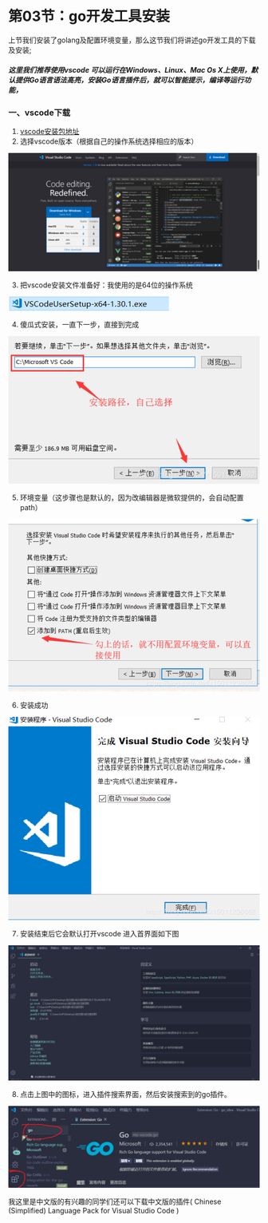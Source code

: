 # 第03节：go开发工具安装

上节我们安装了golang及配置环境变量，那么这节我们将讲述go开发工具的下载及安装;

##### 这里我们推荐使用vscode 可以运行在Windows、Linux、Mac Os X上使用，默认提供Go语言语法高亮，安装Go语言插件后，就可以智能提示，编译等运行功能，

### 一、vscode下载
 
1.  [vscode安装包地址](https://code.visualstudio.com/)
2. 选择vscode版本（根据自己的操作系统选择相应的版本）

![images](../images/0103_download.png)

3. 把vscode安装文件准备好：我使用的是64位的操作系统

![images](../images/0103_file.png)

4. 傻瓜式安装，一直下一步，直接到完成

![images](../images/0103_install.png)

5. 环境变量（这步骤也是默认的，因为改编辑器是微软提供的，会自动配置path）

![images](../images/0103_installs.png)

6. 安装成功

![images](../images/0103_yes.png)

7. 安装结束后它会默认打开vscode 进入首界面如下图

![images](../images/0103_Firstinterface.png)

8. 点击上图中的图标，进入插件搜索界面，然后安装搜索到的go插件。

![images](../images/0103_Go.png)

我这里是中文版的有兴趣的同学们还可以下载中文版的插件( Chinese (Simplified) Language Pack for Visual Studio Code )

